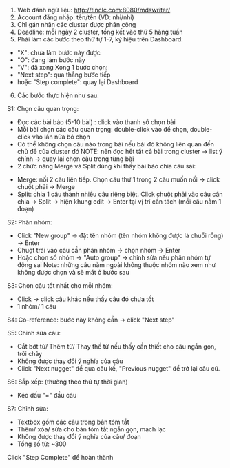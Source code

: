 1. Web đánh ngữ liệu: http://tinclc.com:8080/mdswriter/ 
2. Account đăng nhập: tên/tên (VD: nhi/nhi)
3. Chỉ gán nhãn các cluster được phân công
4. Deadline: mỗi ngày 2 cluster, tổng kết vào thứ 5 hàng tuần
5. Phải làm các bước theo thứ tự 1-7, ký hiệu trên Dashboard:
 - "X": chưa làm bước này được
 - "O": đang làm bước này
 - "V": đã xong
Xong 1 bước chọn: 
 - "Next step": qua thẳng bước tiếp
 - hoặc "Step complete": quay lại Dashboard
6. Các bước thực hiện như sau:

S1: Chọn câu quan trọng: 
 - Đọc các bài báo (5-10 bài) : click vào thanh sổ chọn bài
 - Mỗi bài chọn các câu quan trọng: double-click vào để chọn, double-click vào lần nữa bỏ chọn
 - Có thể không chọn câu nào trong bài nếu bài đó không liên quan đến chủ đề của cluster đó
 NOTE: nên đọc hết tất cả bài trong cluster -> list ý chính -> quay lại chọn câu trong từng bài
 - 2 chức năng Merge và Split dùng khi thấy bài báo chia câu sai:
  + Merge: nối 2 câu liên tiếp. Chọn câu thứ 1 trong 2 câu muốn nối -> click chuột phải -> Merge
  + Split: chia 1 câu thành nhiều câu riêng biệt. Click chuột phải vào câu cần chia -> Split -> hiện khung edit -> Enter  tại vị trí cần tách (mỗi câu nằm 1 đoạn)

S2: Phân nhóm:
- Click "New group" -> đặt tên nhóm (tên nhóm không được là chuỗi rỗng) -> Enter
- Chuột trái vào câu cần phân nhóm -> chọn nhóm -> Enter
- Hoặc chọn số nhóm -> "Auto group" -> chỉnh sửa nếu phân nhóm tự động sai
Note: những câu nằm ngoài không thuộc nhóm nào xem như không được chọn và sẽ mất ở bước sau

S3: Chọn câu tốt nhất cho mỗi nhóm: 
- Click -> click câu khác nếu thấy câu đó chưa tốt
- 1 nhóm/ 1 câu

S4: Co-reference: bước này không cần -> click "Next step"

S5: Chỉnh sửa câu:
- Cắt bớt từ/ Thêm từ/ Thay thế từ nếu thấy cần thiết cho câu ngắn gọn, trôi chảy
- Không được thay đổi ý nghĩa của câu
- Click "Next nugget" để qua câu kế, "Previous nugget" để trở lại câu cũ.

S6: Sắp xếp: (thường theo thứ tự thời gian)
- Kéo dấu "=" đầu câu

S7: Chỉnh sửa:
- Textbox gồm các câu trong bản tóm tắt
- Thêm/ xóa/ sửa cho bản tóm tắt ngắn gọn, mạch lạc
- Không được thay đổi ý nghĩa của câu/ đoạn
- Tổng số từ: ~300

Click "Step Complete" để hoàn thành
